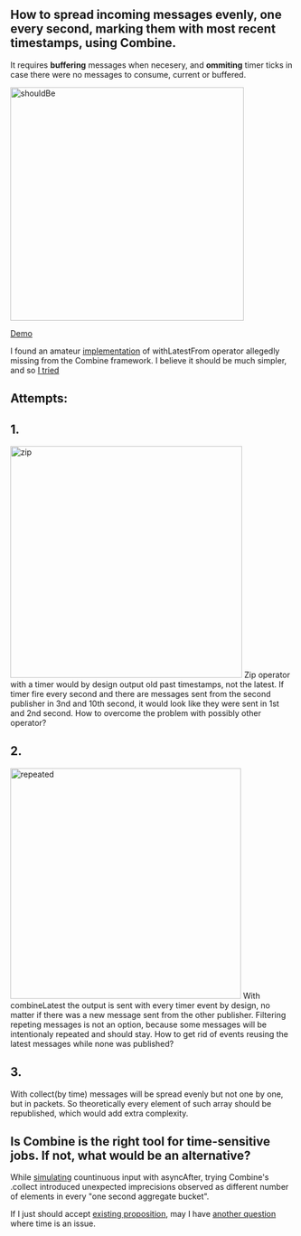 ## How to spread incoming messages evenly, one every second, marking them with most recent timestamps, using Combine.
It requires __buffering__ messages when necesery, and __ommiting__ timer ticks in case there were no messages to consume, current or buffered.

<img width="413" alt="shouldBe" src="https://user-images.githubusercontent.com/81814529/204915507-8e15d178-f9a3-4b1a-b2fa-ccb1dc7d2d08.png">

[Demo](spreadEvenly.swift)

I found an amateur [implementation](https://serhiybutz.medium.com/combine-withlatestfrom-operator-8c529e809fd3) of withLatestFrom operator allegedly missing from the Combine framework. I believe it should be much simpler, and so [I tried](spreadEvenly.swift)

## Attempts:
## 1.
<img width="410" alt="zip" src="https://user-images.githubusercontent.com/81814529/204915666-1793c358-6fd8-4576-9c04-a849e90181ac.png">
Zip operator with a timer would by design output old past timestamps, not the latest.
If timer fire every second and there are messages sent from the second publisher in 3nd and 10th second, it would look like they were sent in 1st and 2nd second. How to overcome the problem with possibly other operator?

## 2. 
<img width="408" alt="repeated" src="https://user-images.githubusercontent.com/81814529/204915751-7de29ef1-50fb-4411-abc5-09ecc78f5538.png">
With combineLatest the output is sent with every timer event by design, no matter if there was a new message sent from the other publisher. 
Filtering repeting messages is not an option, because some messages will be intentionaly repeated and should stay.
How to get rid of events reusing the latest messages while none was published?

## 3. 
With collect(by time) messages will be spread evenly but not one by one, but in packets. So theoretically every element of such array should be republished, which would add extra complexity.

## Is Combine is the right tool for time-sensitive jobs. If not, what would be an alternative?
While [simulating](unevenBuckets.swift) countinuous input with asyncAfter, trying Combine's .collect introduced unexpected imprecisions observed as different number of elements in every "one second aggregate bucket".

If I just should accept [existing proposition](https://serhiybutz.medium.com/combine-withlatestfrom-operator-8c529e809fd3), may I have [another question](https://developer.apple.com/forums/thread/721262) where time is an issue.

